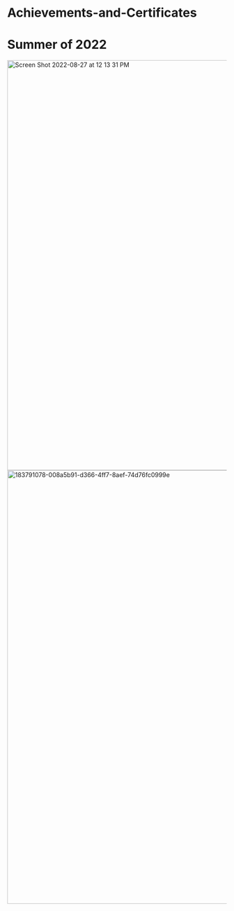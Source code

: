 # Achievements-and-Certificates

# Summer of 2022

<img width="942" alt="Screen Shot 2022-08-27 at 12 13 31 PM" src="https://user-images.githubusercontent.com/93716153/187040869-928e15c0-8a22-48e9-ad16-3d1c8fadeb48.png">

<img width="996" alt="183791078-008a5b91-d366-4ff7-8aef-74d76fc0999e" src="https://user-images.githubusercontent.com/93716153/187040903-60acecb9-ecd6-4f7b-973e-d4a6a9cc38bb.png">
